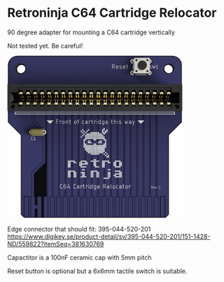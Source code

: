# Retroninja C64 Cartridge Relocator
90 degree adapter for mounting a C64 cartridge vertically

Not tested yet. Be careful!

<img src="rev1/images/cartridge_relocator_render_top.png" alt="render" width="400"/>

Edge connector that should fit: ‎395-044-520-201‎	https://www.digikey.se/product-detail/sv/395-044-520-201/151-1428-ND/559822?itemSeq=381630769

Capactitor is a 100nF ceramic cap with 5mm pitch

Reset button is optional but a 6x6mm tactile switch is suitable.
